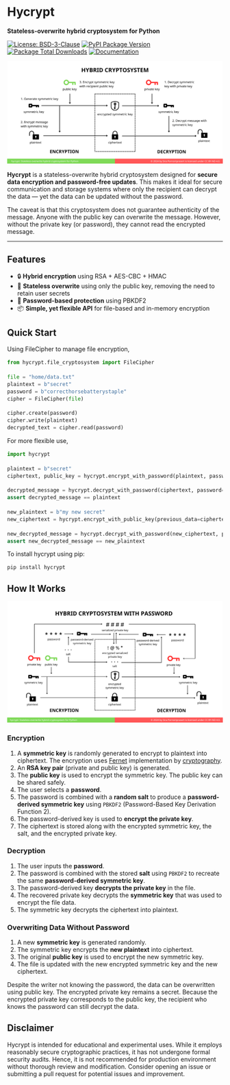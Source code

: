 # Hycrypt
**Stateless-overwrite hybrid cryptosystem for Python**

[![License: BSD-3-Clause](https://img.shields.io/badge/License-BSD--3--Clause-brightgreen.svg)](https://opensource.org/license/BSD-3-clause)
[![PyPI Package Version](https://img.shields.io/pypi/v/hycrypt?label=pypi%20package&color=a190ff)](https://pypi.org/project/hycrypt/)
[![Package Total Downloads](https://img.shields.io/pepy/dt/hycrypt)](https://pepy.tech/projects/hycrypt)
[![Documentation](https://img.shields.io/badge/Docs-github.io-blue)](https://p-sira.github.io/hycrypt/)

![Hybrid cryptosystem diagram](https://github.com/p-sira/hycrypt/blob/main/images/hybrid-cs.svg?raw=true")

**Hycrypt** is a stateless-overwrite hybrid cryptosystem designed for **secure data encryption and password-free updates**. This makes it ideal for secure communication and storage systems where only the recipient can decrypt the data — yet the data can be updated without the password.

The caveat is that this cryptosystem does not guarantee authenticity of the message. Anyone with the public key can overwrite the message. However, without the private key (or password), they cannot read the encrypted message.

---

## Features

- 🔒 **Hybrid encryption** using RSA + AES-CBC + HMAC
- 🔁 **Stateless overwrite** using only the public key, removing the need to retain user secrets
- 🔑 **Password-based protection** using PBKDF2
- 📦 **Simple, yet flexible API** for file-based and in-memory encryption

## Quick Start

Using FileCipher to manage file encryption,
```python
from hycrypt.file_cryptosystem import FileCipher

file = "home/data.txt"
plaintext = b"secret"
password = b"correcthorsebatterystaple"
cipher = FileCipher(file)

cipher.create(password)
cipher.write(plaintext)
decrypted_text = cipher.read(password)
```

For more flexible use,
```python
import hycrypt

plaintext = b"secret"
ciphertext, public_key = hycrypt.encrypt_with_password(plaintext, password=b"password1")

decrypted_message = hycrypt.decrypt_with_password(ciphertext, password=b"password1")
assert decrypted_message == plaintext

new_plaintext = b"my new secret"
new_ciphertext = hycrypt.encrypt_with_public_key(previous_data=ciphertext, plaintext=new_plaintext, public_key=public_key)

new_decrypted_message = hycrypt.decrypt_with_password(new_ciphertext, password=b"password1")
assert new_decrypted_message == new_plaintext
```

To install hycrypt using pip:
```
pip install hycrypt
```

## How It Works

![Hybrid cryptosystem with password](https://github.com/p-sira/hycrypt/blob/main/images/hybrid-cs-with-password.svg?raw=true")

### Encryption
1. A **symmetric key** is randomly generated to encrypt to plaintext into ciphertext. The encryption uses [Fernet](https://cryptography.io/en/latest/fernet/) implementation by [cryptography](https://github.com/pyca/cryptography).
2. An **RSA key pair** (private and public key) is generated.
3. The **public key** is used to encrypt the symmetric key. The public key can be shared safely.
4. The user selects a **password**.
5. The password is combined with a **random salt** to produce a **password-derived symmetric key** using `PBKDF2` (Password-Based Key Derivation Function 2).
6. The password-derived key is used to **encrypt the private key**.
7. The ciphertext is stored along with the encrypted symmetric key, the salt, and the encrypted private key.

### Decryption
1. The user inputs the **password**.
2. The password is combined with the stored **salt** using `PBKDF2` to recreate the same **password-derived symmetric key**.
3. The password-derived key **decrypts the private key** in the file.
4. The recovered private key decrypts the **symmetric key** that was used to encrypt the file data.
5. The symmetric key decrypts the ciphertext into plaintext.

### Overwriting Data Without Password
1. A new **symmetric key** is generated randomly.
2. The symmetric key encrypts the **new plaintext** into ciphertext.
3. The original **public key** is used to encrypt the new symmetric key.
4. The file is updated with the new encrypted symmetric key and the new ciphertext.

Despite the writer not knowing the password, the data can be overwritten using public key. The encrypted private key remains a secret. Because the encrypted private key corresponds to the public key, the recipient who knows the password can still decrypt the data.

## Disclaimer
Hycrypt is intended for educational and experimental uses. While it employs reasonably secure cryptographic practices, it has not undergone formal security audits. Hence, it is not recommended for production environment without thorough review and modification. Consider opening an issue or submitting a pull request for potential issues and improvement.